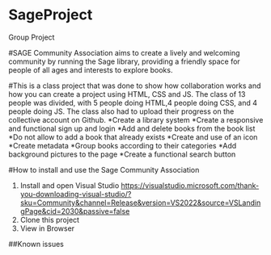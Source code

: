# SageProject
Group Project

#SAGE Community Association aims to create a lively and welcoming community by running the Sage library, providing a friendly space 
for people of all ages and interests to explore books.


#This is a class project that was done to show how collaboration works and how you can create a project using HTML, CSS and JS.
The class of 13 people was divided, with 5 people doing HTML,4 people doing CSS, and 4 people doing JS. The class also had to 
upload their progress on the collective account on Github.
*Create a library system
*Create a responsive and functional sign up and login
*Add and delete books from the book list
*Do not allow to add a book that already exists
*Create and use of an icon
*Create metadata
*Group books according to their categories
*Add background pictures to the page
*Create a functional search button

#How to install and use the Sage Community Association
1. Install and open Visual Studio https://visualstudio.microsoft.com/thank-you-downloading-visual-studio/?sku=Community&channel=Release&version=VS2022&source=VSLandingPage&cid=2030&passive=false
2. Clone this project
3. View in Browser

##Known issues
